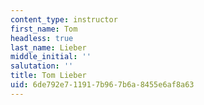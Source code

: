 ```yaml
---
content_type: instructor
first_name: Tom
headless: true
last_name: Lieber
middle_initial: ''
salutation: ''
title: Tom Lieber
uid: 6de792e7-1191-7b96-7b6a-8455e6af8a63
---
```

